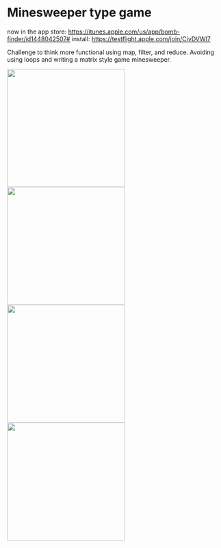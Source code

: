 # Minesweeper type game

now in the app store:  https://itunes.apple.com/us/app/bomb-finder/id1448042507#
install:  https://testflight.apple.com/join/CivDVWl7

Challenge to think more functional using map, filter, and reduce.  Avoiding using loops and writing a matrix style game minesweeper.

<p float="left">
  <img width="275" src="https://user-images.githubusercontent.com/22163547/51011505-aba53580-150d-11e9-9bda-01ac38b88765.png">
  <img width="275" src="https://user-images.githubusercontent.com/22163547/51011711-68979200-150e-11e9-84b9-5837cbd3a300.png">
  <img width="275" src="https://user-images.githubusercontent.com/22163547/51011503-aba53580-150d-11e9-86ef-ebf0947ef681.png">
  <img width="275" src="https://user-images.githubusercontent.com/22163547/51011502-ab0c9f00-150d-11e9-9b27-e94af5c76536.png">
</p>
